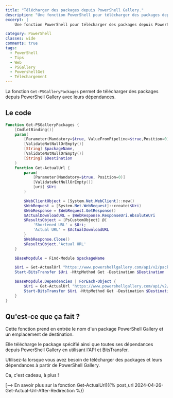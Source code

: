 ```yaml
---
title: "Télécharger des packages depuis PowerShell Gallery."
description: "Une fonction PowerShell pour télécharger des packages depuis PowerShell Gallery avec leurs dépendances."
excerpt: |
    Une fonction PowerShell pour télécharger des packages depuis PowerShell Gallery avec leurs dépendances.

category: PowerShell
classes: wide
comments: true
tags: 
  - PowerShell
  - Tips
  - Web
  - PSGallery
  - PowershellGet
  - Téléchargement
---
```


La fonction `Get-PSGalleryPackages` permet de télécharger des packages depuis PowerShell Gallery avec leurs dépendances.


## Le code

```powershell
Function Get-PSGalleryPackages {
    [CmdletBinding()]
    param(
        [Parameter(Mandatory=$true, ValueFromPipeline=$true,Position=0)]
        [ValidateNotNullOrEmpty()]
        [String] $packageName,
        [ValidateNotNullOrEmpty()]
        [String] $Destination
    )
    Function Get-ActualUrl {
        param(
            [Parameter(Mandatory=$true, Position=0)]
            [ValidateNotNullOrEmpty()]
            [uri] $Uri
        )

        $WebClientObject = [System.Net.WebClient]::new()
        $WebRequest = [System.Net.WebRequest]::create($Uri)
        $WebResponse = $WebRequest.GetResponse()
        $ActualDownloadURL = $WebResponse.ResponseUri.AbsoluteUri
        $ResultsObject = [PsCustomObject] @{ 
            'Shortened URL' = $Uri;
            'Actual URL' = $ActualDownloadURL
        }
        $WebResponse.Close()
        $ResultsObject.'Actual URL'
    }

    $BaseMopdule = Find-Module $packageName

    $Uri = Get-ActualUrl "https://www.powershellgallery.com/api/v2/package/$packageName"
    Start-BitsTransfer $Uri -HttpMethod Get -Destination $Destination

    $BaseMopdule.Dependencies | ForEach-Object {
        $Uri = Get-ActualUrl "https://www.powershellgallery.com/api/v2/package/$($_.Name)"
        Start-BitsTransfer $Uri -HttpMethod Get -Destination $Destination
    }
}
```

## Qu'est-ce que ça fait ?

Cette fonction prend en entrée le nom d'un package PowerShell Gallery et un emplacement de destination.

Elle télécharge le package spécifié ainsi que toutes ses dépendances depuis PowerShell Gallery en utilisant l'API et BitsTransfer.

Utilisez-la lorsque vous avez besoin de télécharger des packages et leurs dépendances à partir de PowerShell Gallery.

Ca, c'est cadeau, à plus !

[--> En savoir plus sur la fonction Get-ActualUrl]({% post_url 2024-04-26-Get-Actual-Url-After-Redirection %})